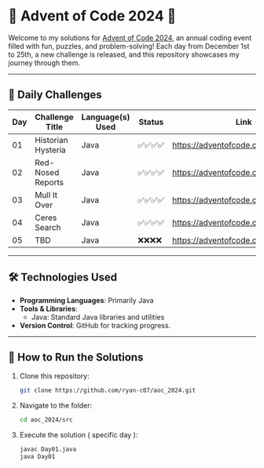 # 🎄 Advent of Code 2024 🎄

Welcome to my solutions for [Advent of Code 2024](https://adventofcode.com/2024), an annual coding event filled with fun, puzzles, and problem-solving! Each day from December 1st to 25th, a new challenge is released, and this repository showcases my journey through them.

---

## 📅 Daily Challenges

| Day | Challenge Title    | Language(s) Used | Status    | Link                                |
|-----|--------------------|------------------|-----------|-------------------------------------|
| 01  | Historian Hysteria | Java             | ✅✅✅✅ | https://adventofcode.com/2024/day/1 |
| 02  | Red-Nosed Reports  | Java             | ✅✅✅✅ | https://adventofcode.com/2024/day/2 |
| 03  | Mull It Over       | Java             | ✅✅✅✅ | https://adventofcode.com/2024/day/3 |
| 04  | Ceres Search       | Java             | ✅✅✅✅ | https://adventofcode.com/2024/day/4 |
| 05  | TBD                | Java             | ❌❌❌❌ | https://adventofcode.com/2024/day/5 |

---

## 🛠 Technologies Used

- **Programming Languages**: Primarily Java
- **Tools & Libraries**: 
  - Java: Standard Java libraries and utilities
- **Version Control**: GitHub for tracking progress.

---

## 🚀 How to Run the Solutions

1. Clone this repository:
   ```bash
   git clone https://github.com/ryan-c07/aoc_2024.git
   ```
2. Navigate to the folder:
   ```bash
   cd aoc_2024/src
   ```
3. Execute the solution ( specific day ):
   ```bash
   javac Day01.java
   java Day01
   ```